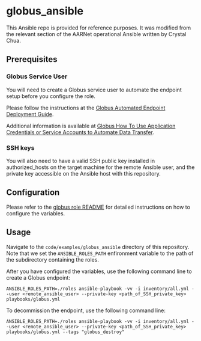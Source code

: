 # globus_ansible

This Ansible repo is provided for reference purposes. It was modified from the relevant section of the AARNet operational Ansible written by Crystal Chua.

## Prerequisites

### Globus Service User
You will need to create a Globus service user to automate the endpoint setup before you configure the role.

Please follow the instructions at the [Globus Automated Endpoint Deployment Guide](https://docs.globus.org/globus-connect-server/v5.4/automated-deployment/#register_for_service_credentials).

Additional information is available at [Globus How To Use Application Credentials or Service Accounts to Automate Data Transfer](https://docs.globus.org/guides/recipes/automate-with-service-account/).

### SSH keys
You will also need to have a valid SSH public key installed in authorized_hosts on the target machine for the remote Ansible user, and the private key accessible on the Ansible host with this repository.

## Configuration

Please refer to the [globus role README](./roles/globus/README.md) for detailed instructions on how to configure the variables.

## Usage

Navigate to the `code/examples/globus_ansible` directory of this repository. Note that we set the `ANSIBLE_ROLES_PATH` enfironment variable to the path of the subdirectory containing the roles.

After you have configured the variables, use the following command line to create a Globus endpoint:

```ANSIBLE_ROLES_PATH=./roles ansible-playbook -vv -i inventory/all.yml --user <remote_ansible_user> --private-key <path_of_SSH_private_key> playbooks/globus.yml```

To decommission the endpoint, use the following command line:

```ANSIBLE_ROLES_PATH=./roles ansible-playbook -vv -i inventory/all.yml --user <remote_ansible_user> --private-key <path_of_SSH_private_key> playbooks/globus.yml --tags "globus_destroy"```
